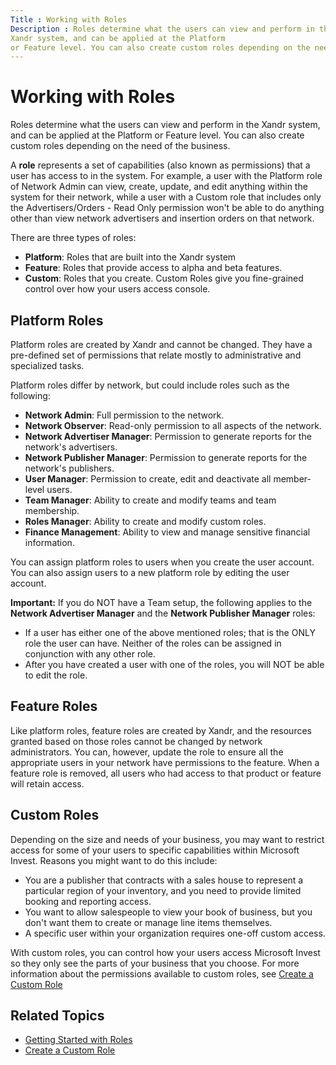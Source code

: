 ```yaml
---
Title : Working with Roles
Description : Roles determine what the users can view and perform in the
Xandr system, and can be applied at the Platform
or Feature level. You can also create custom roles depending on the need
---
```



# Working with Roles



Roles determine what the users can view and perform in the
Xandr system, and can be applied at the Platform
or Feature level. You can also create custom roles depending on the need
of the business.

A **role** represents a set of capabilities (also known as permissions)
that a user has access to in the system. For example, a user with the
Platform role of Network Admin can view, create, update, and edit
anything within the system for their network, while a user with a Custom
role that includes only the Advertisers/Orders - Read Only permission
won't be able to do anything other than view network advertisers and
insertion orders on that network.



There are three types of roles:

- **Platform**: Roles that are built into the
  Xandr system
- **Feature**: Roles that provide access to alpha and beta features.
- **Custom**: Roles that you create. Custom Roles give you fine-grained
  control over how your users access console.





## Platform Roles

Platform roles are created by Xandr and cannot
be changed. They have a pre-defined set of permissions that relate
mostly to administrative and specialized tasks.



Platform roles differ by network, but could include roles such as the
following:

- **Network Admin**: Full permission to the network.
- **Network Observer**: Read-only permission to all aspects of the
  network.
- **Network Advertiser Manager**: Permission to generate reports for the
  network's advertisers.
- **Network Publisher Manager**: Permission to generate reports for the
  network's publishers.
- **User Manager**: Permission to create, edit and deactivate all
  member-level users.
- **Team Manager**: Ability to create and modify teams and team
  membership.
- **Roles Manager**: Ability to create and modify custom roles.
- **Finance Management**: Ability to view and manage sensitive financial
  information.

You can assign platform roles to users when you create the user account.
You can also assign users to a new platform role by editing the user
account.



<b>Important:</b> If you do NOT have a Team
setup, the following applies to the **Network Advertiser Manager** and
the **Network Publisher Manager** roles:

- If a user has either one of the above mentioned roles; that is the
  ONLY role the user can have. Neither of the roles can be assigned in
  conjunction with any other role.
- After you have created a user with one of the roles, you will NOT be
  able to edit the role.









## Feature Roles

Like platform roles, feature roles are created by
Xandr, and the resources granted based on those
roles cannot be changed by network administrators. You can, however,
update the role to ensure all the appropriate users in your network have
permissions to the feature. When a feature role is removed, all users
who had access to that product or feature will retain access.





## Custom Roles



Depending on the size and needs of your business, you may want to
restrict access for some of your users to specific capabilities within
Microsoft Invest. Reasons you might want to do this
include:

- You are a publisher that contracts with a sales house to represent a
  particular region of your inventory, and you need to provide limited
  booking and reporting access.
- You want to allow salespeople to view your book of business, but you
  don't want them to create or manage line items themselves.
- A specific user within your organization requires one-off custom
  access.



With custom roles, you can control how your users access
Microsoft Invest so they only see the parts of your
business that you choose. For more information about the permissions
available to custom roles, see
<a href="create-a-custom-role.md" class="xref"
title="If you need more fine-grained control over how your users access Microsoft Invest, you can create a custom role. Custom roles allow you to control what a user sees in Microsoft Invest so they only see the parts of your business that you choose.">Create
a Custom Role</a>





## Related Topics



- <a href="getting-started-with-roles.md" class="xref">Getting Started
  with Roles</a>
- <a href="create-a-custom-role.md" class="xref"
  title="If you need more fine-grained control over how your users access Microsoft Invest, you can create a custom role. Custom roles allow you to control what a user sees in Microsoft Invest so they only see the parts of your business that you choose.">Create
  a Custom Role</a>








